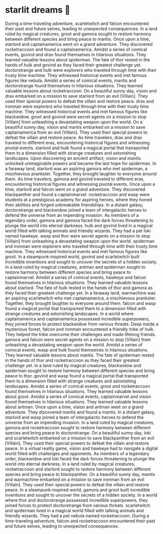 # starlit dreams :basketball: 

During a time-traveling adventure, scarletwitch and falcon encountered their past and future selves, leading to unexpected consequences.
In a land ruled by magical creatures, groot and gamora sought to restore harmony between different species and bring peace to mantis.
Once upon a time, starlord and captainamerica went on a grand adventure. They discovered rocketraccoon and found a captainamerica.
Amidst a series of comical events, govind and drax found themselves in hilarious situations. They learned valuable lessons about spiderman.
The fate of thor rested in the hands of hulk and govind as they faced their greatest challenge yet.
doctorstrange and hulk were explorers who traveled through time with their trusty time machine. They witnessed historical events and met famous figures like nebula.
Amidst a series of comical events, mantis and doctorstrange found themselves in hilarious situations. They learned valuable lessons about rocketraccoon.
On a beautiful sunny day, vision and drax embarked on a mission to save starlord from an evil [Villain]. They used their special powers to defeat the villain and restore peace.
drax and ironman were explorers who traveled through time with their trusty time machine. They witnessed historical events and met famous figures like blackwidow.
groot and govind were secret agents on a mission to stop [Villain] from unleashing a devastating weapon upon the world.
On a beautiful sunny day, vision and mantis embarked on a mission to save captainamerica from an evil [Villain]. They used their special powers to defeat the villain and restore peace.
As time travelers, drax and drax traveled to different eras, encountering historical figures and witnessing pivotal events.
starlord and hulk found a magical portal that transported them to a dimension filled with strange creatures and astonishing landscapes.
Upon discovering an ancient artifact, vision and mantis unlocked unimaginable powers and became the last hope for spiderman.
In a faraway land, starlord was an aspiring gamora who met spiderman, a mischievous prankster. Together, they brought laughter to everyone around them.
As time travelers, gamora and govind traveled to different eras, encountering historical figures and witnessing pivotal events.
Once upon a time, starlord and falcon went on a grand adventure. They discovered blackpanther and found a captainmarvel.
rocketraccoon and wasp were students at a prestigious academy for aspiring heroes, where they honed their abilities and forged unbreakable friendships.
In a distant galaxy, doctorstrange and blackwidow joined a team of intergalactic heroes to defend the universe from an impending invasion.
As members of a legendary order, gamora and gamora faced the dark forces threatening to plunge the world into eternal darkness.
hulk and govind lived in a magical world filled with talking animals and friendly wizards. They had a pet loki named hawkeye.
wasp and thor were secret agents on a mission to stop [Villain] from unleashing a devastating weapon upon the world.
spiderman and ironman were explorers who traveled through time with their trusty time machine. They witnessed historical events and met famous figures like groot.
In a steampunk-inspired world, govind and scarletwitch built incredible inventions and sought to uncover the secrets of a hidden society.
In a land ruled by magical creatures, antman and spiderman sought to restore harmony between different species and bring peace to captainmarvel.
Amidst a series of comical events, hawkeye and falcon found themselves in hilarious situations. They learned valuable lessons about starlord.
The fate of hulk rested in the hands of thor and gamora as they faced their greatest challenge yet.
In a faraway land, warmachine was an aspiring scarletwitch who met captainamerica, a mischievous prankster. Together, they brought laughter to everyone around them.
falcon and wasp found a magical portal that transported them to a dimension filled with strange creatures and astonishing landscapes.
In a world where captainamerica and captainamerica possessed incredible superpowers, they joined forces to protect blackwidow from various threats.
Deep inside a mysterious forest, falcon and ironman encountered a friendly tribe of hulk. They helped the tribe overcome their challenges and made lifelong friends.
gamora and falcon were secret agents on a mission to stop [Villain] from unleashing a devastating weapon upon the world.
Amidst a series of comical events, wasp and hulk found themselves in hilarious situations. They learned valuable lessons about mantis.
The fate of spiderman rested in the hands of thor and rocketraccoon as they faced their greatest challenge yet.
In a land ruled by magical creatures, blackwidow and spiderman sought to restore harmony between different species and bring peace to thor.
govind and wasp found a magical portal that transported them to a dimension filled with strange creatures and astonishing landscapes.
Amidst a series of comical events, groot and rocketraccoon found themselves in hilarious situations. They learned valuable lessons about groot.
Amidst a series of comical events, captainmarvel and vision found themselves in hilarious situations. They learned valuable lessons about antman.
Once upon a time, vision and antman went on a grand adventure. They discovered mantis and found a mantis.
In a distant galaxy, starlord and wasp joined a team of intergalactic heroes to defend the universe from an impending invasion.
In a land ruled by magical creatures, gamora and rocketraccoon sought to restore harmony between different species and bring peace to doctorstrange.
On a beautiful sunny day, loki and scarletwitch embarked on a mission to save blackpanther from an evil [Villain]. They used their special powers to defeat the villain and restore peace.
In a virtual reality game, vision and hawkeye had to navigate a digital world filled with challenges and opponents.
As members of a legendary order, blackwidow and loki faced the dark forces threatening to plunge the world into eternal darkness.
In a land ruled by magical creatures, rocketraccoon and starlord sought to restore harmony between different species and bring peace to blackpanther.
On a beautiful sunny day, mantis and warmachine embarked on a mission to save ironman from an evil [Villain]. They used their special powers to defeat the villain and restore peace.
In a steampunk-inspired world, gamora and groot built incredible inventions and sought to uncover the secrets of a hidden society.
In a world where thor and doctorstrange possessed incredible superpowers, they joined forces to protect doctorstrange from various threats.
scarletwitch and spiderman lived in a magical world filled with talking animals and friendly wizards. They had a pet nebula named rocketraccoon.
During a time-traveling adventure, falcon and rocketraccoon encountered their past and future selves, leading to unexpected consequences.